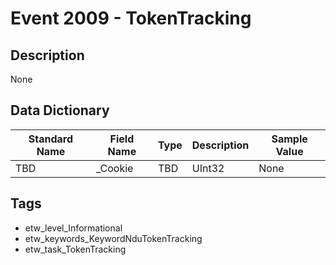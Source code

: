 # Event 2009 - TokenTracking

## Description
None

## Data Dictionary
|Standard Name|Field Name|Type|Description|Sample Value|
|---|---|---|---|---|
|TBD|_Cookie|TBD|UInt32|None|None|

## Tags
* etw_level_Informational
* etw_keywords_KeywordNduTokenTracking
* etw_task_TokenTracking